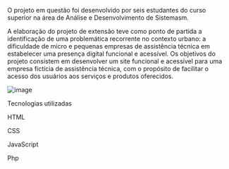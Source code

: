 O projeto em questão foi desenvolvido por seis estudantes do curso superior na área de Análise e Desenvolvimento de Sistemasm.

A elaboração do projeto de extensão teve como ponto de partida a identificação de uma problemática recorrente no contexto urbano: a dificuldade de micro e pequenas empresas de assistência técnica em estabelecer uma presença digital funcional e acessível.
Os objetivos do projeto consistem em desenvolver um site funcional e acessível para uma empresa fictícia de assistência técnica, com o propósito de facilitar o acesso dos usuários aos serviços e produtos oferecidos.


![image](https://github.com/user-attachments/assets/7e1b7aa4-4666-4752-aa43-4da354464ab1)




Tecnologias utilizadas

HTML

CSS

JavaScript

Php
